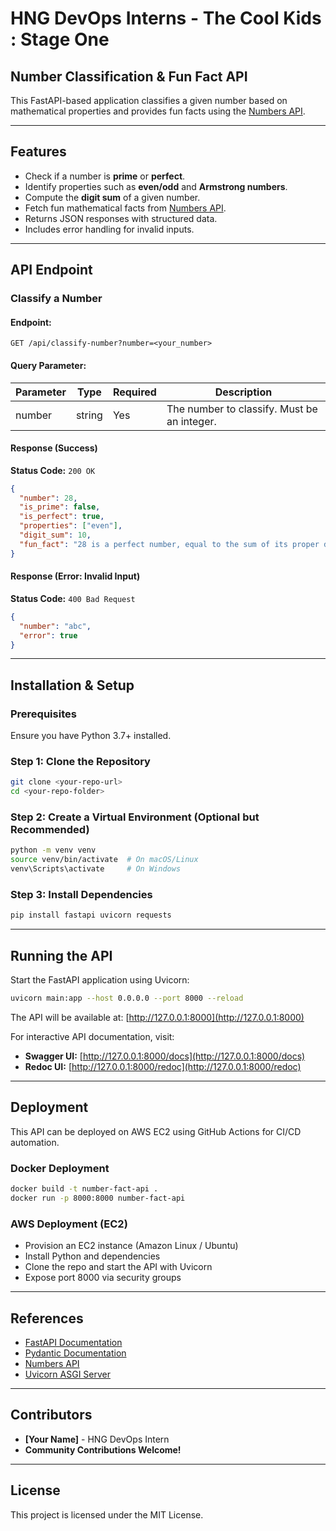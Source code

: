 # HNG DevOps Interns - The Cool Kids : Stage One

## Number Classification & Fun Fact API

This FastAPI-based application classifies a given number based on mathematical properties and provides fun facts using the [Numbers API](http://numbersapi.com/).

---

## Features
- Check if a number is **prime** or **perfect**.
- Identify properties such as **even/odd** and **Armstrong numbers**.
- Compute the **digit sum** of a given number.
- Fetch fun mathematical facts from [Numbers API](http://numbersapi.com/).
- Returns JSON responses with structured data.
- Includes error handling for invalid inputs.

---

## API Endpoint
### **Classify a Number**
#### **Endpoint:**
```http
GET /api/classify-number?number=<your_number>
```
#### **Query Parameter:**
| Parameter | Type   | Required | Description |
|-----------|--------|-----------|-------------|
| number    | string | Yes       | The number to classify. Must be an integer. |

#### **Response (Success)**
**Status Code:** `200 OK`
```json
{
  "number": 28,
  "is_prime": false,
  "is_perfect": true,
  "properties": ["even"],
  "digit_sum": 10,
  "fun_fact": "28 is a perfect number, equal to the sum of its proper divisors."
}
```

#### **Response (Error: Invalid Input)**
**Status Code:** `400 Bad Request`
```json
{
  "number": "abc",
  "error": true
}
```

---

## Installation & Setup
### **Prerequisites**
Ensure you have Python 3.7+ installed.

### **Step 1: Clone the Repository**
```sh
git clone <your-repo-url>
cd <your-repo-folder>
```

### **Step 2: Create a Virtual Environment (Optional but Recommended)**
```sh
python -m venv venv
source venv/bin/activate  # On macOS/Linux
venv\Scripts\activate     # On Windows
```

### **Step 3: Install Dependencies**
```sh
pip install fastapi uvicorn requests
```

---

## Running the API
Start the FastAPI application using Uvicorn:
```sh
uvicorn main:app --host 0.0.0.0 --port 8000 --reload
```

The API will be available at: [http://127.0.0.1:8000](http://127.0.0.1:8000)

For interactive API documentation, visit:
- **Swagger UI:** [http://127.0.0.1:8000/docs](http://127.0.0.1:8000/docs)
- **Redoc UI:** [http://127.0.0.1:8000/redoc](http://127.0.0.1:8000/redoc)

---

## Deployment
This API can be deployed on AWS EC2 using GitHub Actions for CI/CD automation.

### **Docker Deployment**
```sh
docker build -t number-fact-api .
docker run -p 8000:8000 number-fact-api
```

### **AWS Deployment (EC2)**
- Provision an EC2 instance (Amazon Linux / Ubuntu)
- Install Python and dependencies
- Clone the repo and start the API with Uvicorn
- Expose port 8000 via security groups

---

## References
- [FastAPI Documentation](https://fastapi.tiangolo.com/)
- [Pydantic Documentation](https://docs.pydantic.dev/)
- [Numbers API](http://numbersapi.com/)
- [Uvicorn ASGI Server](https://www.uvicorn.org/)

---

## Contributors
- **[Your Name]** - HNG DevOps Intern
- **Community Contributions Welcome!**

---

## License
This project is licensed under the MIT License.


